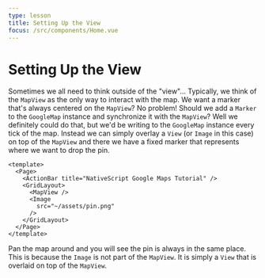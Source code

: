 ```yaml
---
type: lesson
title: Setting Up the View
focus: /src/components/Home.vue
---
```


# Setting Up the View

Sometimes we all need to think outside of the "view"... Typically, we think of the `MapView` as the only way to interact with the map. We want a marker that's always centered on the `MapView`? No problem! Should we add a `Marker` to the `GoogleMap` instance and synchronize it with the `MapView`? Well we definitely could do that, but we'd be writing to the `GoogleMap` instance every tick of the map. Instead we can simply overlay a `View` (or `Image` in this case) on top of the `MapView` and there we have a fixed marker that represents where we want to drop the pin. 

```vue
<template>
  <Page>
    <ActionBar title="NativeScript Google Maps Tutorial" />
    <GridLayout>
      <MapView />
      <Image
        src="~/assets/pin.png"
      />
    </GridLayout>
  </Page>
</template>
```

Pan the map around and you will see the pin is always in the same place. This is because the `Image` is not part of the `MapView`. It is simply a `View` that is overlaid on top of the `MapView`. 